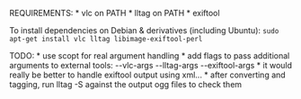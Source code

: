 REQUIREMENTS:
    * vlc on PATH
    * lltag on PATH
    * exiftool

To install dependencies on Debian & derivatives (including Ubuntu):
    ```sudo apt-get install vlc lltag libimage-exiftool-perl```


TODO:
    * use scopt for real argument handling
    * add flags to pass additional arguments to external tools:
        --vlc-args
        --lltag-args
        --exiftool-args
    * it would really be better to handle exiftool output using xml...
    * after converting and tagging, run lltag -S against the output ogg files to check them
